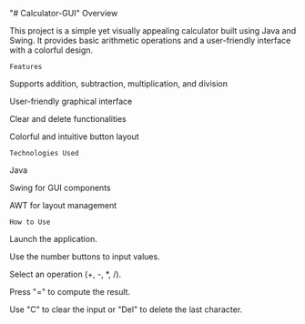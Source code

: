 "# Calculator-GUI" 
    Overview

This project is a simple yet visually appealing calculator built using Java and Swing. It provides basic arithmetic operations and a user-friendly interface with a colorful design.

    Features

Supports addition, subtraction, multiplication, and division

User-friendly graphical interface

Clear and delete functionalities

Colorful and intuitive button layout

    Technologies Used

Java

Swing for GUI components

AWT for layout management

    How to Use

Launch the application.

Use the number buttons to input values.

Select an operation (+, -, *, /).

Press "=" to compute the result.

Use "C" to clear the input or "Del" to delete the last character.
